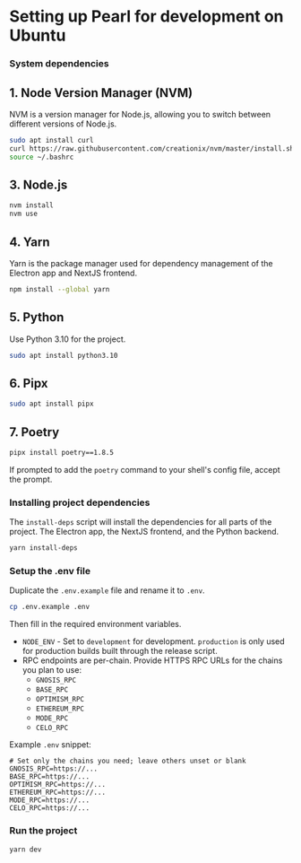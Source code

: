 # Setting up Pearl for development on Ubuntu

### System dependencies

## 1. Node Version Manager (NVM)

NVM is a version manager for Node.js, allowing you to switch between different versions of Node.js.

```bash
sudo apt install curl
curl https://raw.githubusercontent.com/creationix/nvm/master/install.sh | bash
source ~/.bashrc
```

## 3. Node.js

```bash
nvm install
nvm use
```

## 4. Yarn

Yarn is the package manager used for dependency management of the Electron app and NextJS frontend.

```bash
npm install --global yarn
```

## 5. Python

Use Python 3.10 for the project.

```bash
sudo apt install python3.10
```

## 6. Pipx

```bash
sudo apt install pipx
```

## 7. Poetry

```bash
pipx install poetry==1.8.5
```

If prompted to add the `poetry` command to your shell's config file, accept the prompt.

### Installing project dependencies

The `install-deps` script will install the dependencies for all parts of the project.
The Electron app, the NextJS frontend, and the Python backend.

```bash
yarn install-deps
```

### Setup the .env file

Duplicate the `.env.example` file and rename it to `.env`.

```bash
cp .env.example .env
```

Then fill in the required environment variables.

- `NODE_ENV` - Set to `development` for development. `production` is only used for production builds built through the release script.
- RPC endpoints are per-chain. Provide HTTPS RPC URLs for the chains you plan to use:
  - `GNOSIS_RPC`
  - `BASE_RPC`
  - `OPTIMISM_RPC`
  - `ETHEREUM_RPC`
  - `MODE_RPC`
  - `CELO_RPC`

Example `.env` snippet:

```env
# Set only the chains you need; leave others unset or blank
GNOSIS_RPC=https://...
BASE_RPC=https://...
OPTIMISM_RPC=https://...
ETHEREUM_RPC=https://...
MODE_RPC=https://...
CELO_RPC=https://...
```

### Run the project

```bash
yarn dev
```
